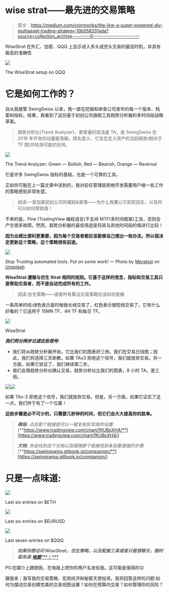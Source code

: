 # wise strat——最先进的交易策略

> 原文：<https://medium.com/coinmonks/the-line-a-super-powered-diy-multiasset-trading-strategy-10b558331ada?source=collection_archive---------0----------------------->

WiseStrat 在外汇、加密、QQQ 上显示进入多头或空头交易的最佳时机，并具有极高的准确性

![](img/036a544bb12465a98ad19d03d91ac494.png)

The WiseStrat setup on QQQ

# 它是如何工作的？

自从我接管 SwingSwiss 以来，我一直在挖掘和审查公司发布的每一个版本、档案和指标。结果，我看到了这份基于初创公司旗舰工具趋势分析器的多时间段战略草案。

> 趋势分析仪(Trend Analyzer)，更普遍的说法是 TA，是 SwingSwiss 在 2018 年开发的动量振荡器。顾名思义，它旨在定义资产的当前趋势(相对于 TF 图)并检测可能的反转。

![](img/58e47d93784ed1a6eba16dc66de75666.png)

The Trend Analyzer: Green — Bullish, Red — Bearish, Orange — Reversal

它是许多 SwingSwiss 指标的基础，也是一个可靠的工具。

正如你可能在上一篇文章中读到的，我对前任管理层拒绝开发需要用户做一些工作的策略感到非常失望。

> 阅读:一家加密初创公司的崛起&衰落——为什么我要让它起死回生，以及你可以如何帮助我！

不幸的是，Pine (TradingView 编程语言)不支持 MTF(多时间框架)工具，否则会产生很多故障。然而，趋势分析器的最佳用途是将其与其他时间段的值进行比较！

**因为业绩比便利更重要，因为每个交易者都应该能够自己想出一些办法，所以我决定更新这个策略，这个策略很有前途。**

![](img/09105627629102fb3f1771480c28ae4a.png)

Stop Trusting automated tools. Put on some work! — Photo by [Merakist](https://unsplash.com/@merakist?utm_source=medium&utm_medium=referral) on [Unsplash](https://unsplash.com?utm_source=medium&utm_medium=referral)

**WiseStrat 遵循与仿生 Strat 相同的规则。它基于这样的信念，指标和交易工具只是帮助交易者，而不是自动完成所有的工作。**

> 阅读:仿生策略——或者所有算法交易策略应该如何发展

一条简单的线:绿色表示是时候做长线交易了，红色表示做短线交易了。它有什么好看的？它适用于 15MN TF、4H TF 和每日 TF。

![](img/bf21083cf9c962d1157b12664dc49186.png)

WiseStrat

***我们将分两步过滤这些信号:***

*   我们将从趋势分析器开始，它比我们的图表好三倍。我们在交易日线图；因此，我们将选择三天助教。如果 TAx3 拒绝这个信号，我们就放弃交易。另一方面，如果它验证了，我们继续第二步。
*   我们会用趋势分析仪确认交易，趋势分析仪比我们的图表，8 小时 TA，差三倍。

![](img/04a0a1f62bf963ba349d7ce69d27b55e.png)![](img/ec7b43994572261d836165ab0c89f64c.png)

如果 TAx-3 拒绝这个信号，我们就放弃交易。但是，另一方面，如果它证实了这一点，我们终于有了一个位置！

**这些步骤是必不可少的，只需要几秒钟的时间，但它们会大大提高你的胜率。**

> ***模板:*** *点击那个链接就可以一键复制实现我的设置:*[**https://www.tradingview.com/chart/fKUBsXH4/**](https://www.tradingview.com/chart/fKUBsXH4/)
> 
> ***文档:*** *你会找到这个文档以及跟随那个链接找到条目要遵循的步骤:*[**https://swingswiss.gitbook.io/companion/**](https://swingswiss.gitbook.io/companion/)

# 只是一点味道:

![](img/26389d0cdf345c1e997efa4014d6dd0b.png)

Last six entries on $ETH

![](img/ec90e2ccfa0e933288308def33144fe8.png)

Last six entries on $EURUSD

![](img/85e50745c502e1ce736e58d3cef9925c.png)

Last seven entries on $QQQ

> ***如果你想访问 WiseStrat，仿生策略，以及配套工具或者只是想聊天，随时联系我*** [***电报******！***](https://linktr.ee/wisechief)

PS:在媒介上跟随我，在电报上把你的用户名发给我。这可能是值得的😉

跟我来；我写我的交易策略、宏观经济和秘密天使投资。我将回答这样的问题:如何为摆动交易创建完美的交易视图设置？如何在预算内交易？如何管理你的风险？